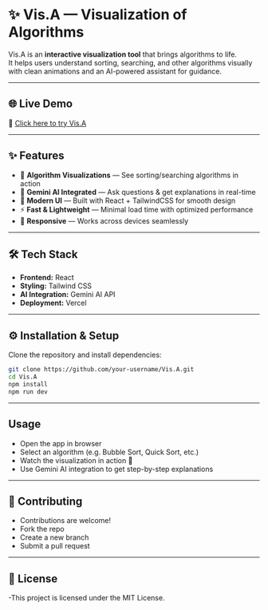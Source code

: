 # ✨ Vis.A — Visualization of Algorithms  

Vis.A is an **interactive visualization tool** that brings algorithms to life.  
It helps users understand sorting, searching, and other algorithms visually with clean animations and an AI-powered assistant for guidance.  

---

## 🌐 Live Demo  
🔗 [Click here to try Vis.A](https://visa-drab.vercel.app/)  

---

## ✨ Features  
- 🎥 **Algorithm Visualizations** — See sorting/searching algorithms in action  
- 🤖 **Gemini AI Integrated** — Ask questions & get explanations in real-time  
- 🎨 **Modern UI** — Built with React + TailwindCSS for smooth design  
- ⚡ **Fast & Lightweight** — Minimal load time with optimized performance  
- 📱 **Responsive** — Works across devices seamlessly  

---

## 🛠️ Tech Stack  
- **Frontend:** React  
- **Styling:** Tailwind CSS  
- **AI Integration:** Gemini AI API  
- **Deployment:** Vercel  



---

## ⚙️ Installation & Setup  

Clone the repository and install dependencies:  

```bash
git clone https://github.com/your-username/Vis.A.git
cd Vis.A
npm install
npm run dev
```
---

## Usage

- Open the app in browser
- Select an algorithm (e.g. Bubble Sort, Quick Sort, etc.)
- Watch the visualization in action 🎥
- Use Gemini AI integration to get step-by-step explanations

---

## 🤝 Contributing

- Contributions are welcome!
- Fork the repo
- Create a new branch
- Submit a pull request 

---

## 📜 License
-This project is licensed under the MIT License.
